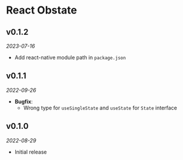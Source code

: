 # React Obstate

## v0.1.2
_2023-07-16_

 * Add react-native module path in `package.json`

## v0.1.1
_2022-09-26_

 * **Bugfix**:
   * Wrong type for `useSingleState` and `useState` for `State` interface

## v0.1.0
_2022-08-29_

 * Initial release
